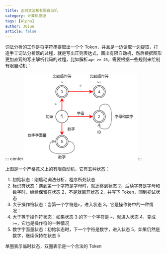 ```yaml
---
title: 正则文法和有限自动机
category: 计算机原理
tags: [Alpha]
author: JQiue
article: false
---
```


词法分析的工作是将字符串提取出一个个 Token，并且是一边读取一边提取，打造手工词法分析器的过程，就是写出正则表达式，画出有限自动机，然后根据图形更加直观的写出解析代码的过程，比如解析`age >= 45`，需要根据一些规则来绘制有限自动机：

::: center
![grammars-automata-1](../images/grammars-automata-1.png)
:::

上图是一个严格意义上的有限自动机，它有五种状态：

1. 初始状态：刚启动词法分析，程序所处状态
2. 标识符状态：遇到第一个字符是字母时，就迁移到状态 2，后续字符是字母和数字时，继续保留在状态 2，不是就离开状态 2，并写下 Token，回到初试状态
3. 大于操作符状态：当第一个字符是`>`，进入状态 3，它是操作符中的一种情况：
4. 大于等于操作符状态：如果状态 3 的下一个字符是 `=`，就进入状态 4，变成 `>=`，它也是操作符的一种情况
5. 数字字面量状态：初始状态时，下一个字符是数字，进入状态 5，如果仍然是数字，继续保持在状态 5

单圈表示临时状态，双圈表示是一个合法的 Token
